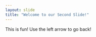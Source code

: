 ```yaml
---
layout: slide
title: "Welcome to our Second Slide!"
---
```

This is fun!
Use the left arrow to go back!
